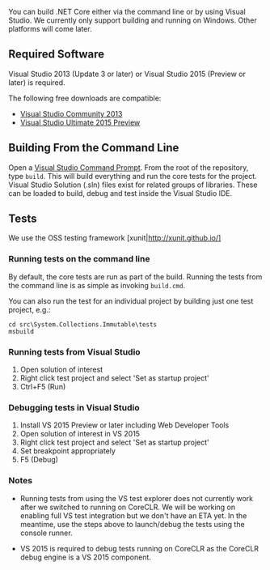 You can build .NET Core either via the command line or by using Visual Studio.
We currently only support building and running on Windows. Other platforms will
come later.

## Required Software

Visual Studio 2013 (Update 3 or later) or Visual Studio 2015 (Preview or later) is required.

The following free downloads are compatible:
* [Visual Studio Community 2013](http://www.visualstudio.com/en-us/visual-studio-community-vs.aspx)
* [Visual Studio Ultimate 2015 Preview](http://www.visualstudio.com/en-us/downloads/visual-studio-2015-downloads-vs)

## Building From the Command Line

Open a [Visual Studio Command Prompt](http://msdn.microsoft.com/en-us/library/ms229859(v=vs.110).aspx). 
From the root of the repository, type `build`. This will build everything and run
the core tests for the project. Visual Studio Solution (.sln) files exist for
related groups of libraries. These can be loaded to build, debug and test inside
the Visual Studio IDE.

## Tests

We use the OSS testing framework [xunit|http://xunit.github.io/]

### Running tests on the command line

By default, the core tests are run as part of the build. Running the tests from
the command line is as simple as invoking `build.cmd`. 

You can also run the test for an individual project by building just one test
project, e.g.:
```
cd src\System.Collections.Immutable\tests
msbuild
```

### Running tests from Visual Studio

1. Open solution of interest
2. Right click test project and select 'Set as startup project'
3. Ctrl+F5 (Run)

### Debugging tests in Visual Studio

1. Install VS 2015 Preview or later including Web Developer Tools
2. Open solution of interest in VS 2015
3. Right click test project and select 'Set as startup project'
4. Set breakpoint appropriately
5. F5 (Debug)

### Notes 
* Running tests from using the VS test explorer does not currently work 
after we switched to running on CoreCLR. We will be working on enabling 
full VS test integration but we don't have an ETA yet. In the meantime,
use the steps above to launch/debug the tests using the console runner.

* VS 2015 is required to debug tests running on CoreCLR as the CoreCLR
debug engine is a VS 2015 component.
